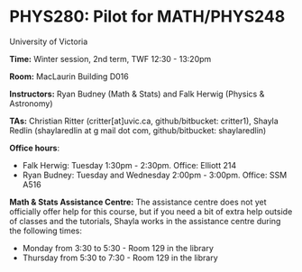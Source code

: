 # PHYS280: Pilot for MATH/PHYS248

University of Victoria

__Time:__ Winter session, 2nd term, TWF 12:30 - 13:20pm

__Room:__ MacLaurin Building D016

__Instructors:__ Ryan Budney (Math & Stats) and Falk Herwig (Physics & Astronomy) 

__TAs:__ Christian Ritter (critter[at]uvic.ca, github/bitbucket: critter1), Shayla Redlin (shaylaredlin at g
mail dot com, github/bitbucket: shaylaredlin)

__Office hours__:
* Falk Herwig: Tuesday 1:30pm - 2:30pm. Office: Elliott 214
* Ryan Budney: Tuesday and Wednesday 2:00pm - 3:00pm. Office: SSM A516

__Math & Stats Assistance Centre:__ The assistance centre does not yet officially offer help for this course, but if you need a bit of extra help outside of classes and the tutorials, Shayla works in the assistance centre during the following times:
 * Monday from 3:30 to 5:30 - Room 129 in the library
 * Thursday from 5:30 to 7:30 - Room 129 in the library

